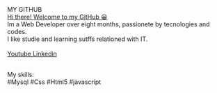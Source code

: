 <!DOCTYPE hmtl>
<html>
  <head>
    MY GITHUB <br>
</head>
 <body> 
<a href="https://github.com/mhzbr"> Hi there! Welcome to my GitHub 😀 </a> <br>
Im a Web Developer over eight months, passionete by tecnologies and codes. <br>I like studie and learning sutffs relationed with IT.
<br>
<br>
<a href="https://youtube.com/@eucodando_">Youtube </a>         <a href="https://www.linkedin.com/in/mhzb/">Linkedin </a>
<br>
<br>
   
My skills:<br>
#Mysql #Css #Html5 #javascript 
</body>
</html>
 
  
   
   
    
    
         
